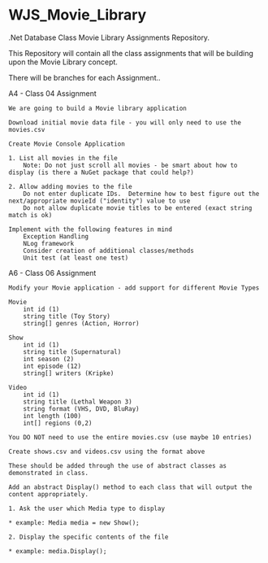 # WJS_Movie_Library

.Net Database Class Movie Library Assignments Repository.  

This Repository will contain all the class assignments that will be building upon the Movie Library concept.

There will be branches for each Assignment..

A4 - Class 04 Assignment

	We are going to build a Movie library application

	Download initial movie data file - you will only need to use the movies.csv

	Create Movie Console Application

	1. List all movies in the file
		Note: Do not just scroll all movies - be smart about how to display (is there a NuGet package that could help?)

	2. Allow adding movies to the file
		Do not enter duplicate IDs.  Determine how to best figure out the next/appropriate movieId ("identity") value to use
		Do not allow duplicate movie titles to be entered (exact string match is ok)

	Implement with the following features in mind
		Exception Handling
		NLog framework
		Consider creation of additional classes/methods
		Unit test (at least one test)


A6 - Class 06 Assignment

	Modify your Movie application - add support for different Movie Types

	Movie
		int id (1)
		string title (Toy Story)
		string[] genres (Action, Horror)

	Show 
		int id (1)
		string title (Supernatural)
		int season (2)
		int episode (12)
		string[] writers (Kripke)

	Video
		int id (1)
		string title (Lethal Weapon 3)
		string format (VHS, DVD, BluRay)
		int length (100)
		int[] regions (0,2)

	You DO NOT need to use the entire movies.csv (use maybe 10 entries)

	Create shows.csv and videos.csv using the format above

	These should be added through the use of abstract classes as demonstrated in class.  

	Add an abstract Display() method to each class that will output the content appropriately.

	1. Ask the user which Media type to display

	* example: Media media = new Show();

	2. Display the specific contents of the file

	* example: media.Display();

	 